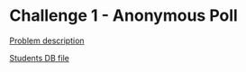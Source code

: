 # Challenge 1 - Anonymous Poll

[Problem description](https://contest.tuenti.net/Challenges?id=1)

[Students DB file](https://contest.tuenti.net/resources/students.gz)
